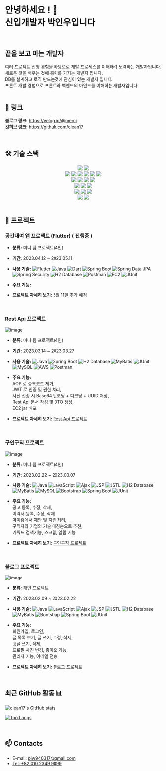 # 안녕하세요 ! 👋 <br> 신입개발자 박인우입니다 
<br>

## 끝을 보고 마는 개발자

여러 프로젝트 진행 경험을 바탕으로 개발 프로세스를 이해하려 노력하는 개발자입니다.<br>
새로운 것을 배우는 것에 흥미를 가지는 개발자 입니다.<br>
DB를 설계하고 로직 만드는것에 관심이 있는 개발자 입니다.<br>
프론트 개발 경험으로 프론트와 백엔드의 마인드를 이해하는 개발자입니다.<br>
<br>

<a name="link"></a>
## **🔗 링크**

**블로그 링크:** <a href="https://velog.io/@merci">https://velog.io/@merci</a>
<br />
**깃허브 링크:** <a href="https://github.com/clean17">https://github.com/clean17</a>

<br />

## **🛠 기술 스택**

<div align=center> 
  <img src="https://img.shields.io/badge/java-007396?style=for-the-badge&logo=java&logoColor=white"> 
   <img src="https://img.shields.io/badge/Dart-0175C2?style=for-the-badge&logo=dart&logoColor=white"> 
   <br>
  
  <img src="https://img.shields.io/badge/html5-E34F26?style=for-the-badge&logo=html5&logoColor=white"> 
  <img src="https://img.shields.io/badge/css-1572B6?style=for-the-badge&logo=css3&logoColor=white"> 
  <img src="https://img.shields.io/badge/javascript-F7DF1E?style=for-the-badge&logo=javascript&logoColor=black"> 
  <img src="https://img.shields.io/badge/jquery-0769AD?style=for-the-badge&logo=jquery&logoColor=white">
   <img src="https://img.shields.io/badge/JSP-007396?style=for-the-badge&logo=jsp&logoColor=white"> 
   <img src="https://img.shields.io/badge/Ajax-0769AD?style=for-the-badge&logo=ajax&logoColor=white">
  <br>
  
  <img src="https://img.shields.io/badge/mysql-4479A1?style=for-the-badge&logo=mysql&logoColor=white"> 
  <img src="https://img.shields.io/badge/mariaDB-003545?style=for-the-badge&logo=mariaDB&logoColor=white"> 
   <img src="https://img.shields.io/badge/MyBatis-FFFFFF?style=for-the-badge&logo=mybatis&logoColor=black"> 
  <img src="https://img.shields.io/badge/firebase-FFCA28?style=for-the-badge&logo=firebase&logoColor=white">
  <br>
    
  <img src="https://img.shields.io/badge/Spring_Boot-6DB33F?style=for-the-badge&logo=spring&logoColor=white"> 
  <img src="https://img.shields.io/badge/flutter-02569B?style=for-the-badge&logo=flutter&logoColor=white">
  <img src="https://img.shields.io/badge/bootstrap-7952B3?style=for-the-badge&logo=bootstrap&logoColor=white">
  <br>

  <img src="https://img.shields.io/badge/linux-FCC624?style=for-the-badge&logo=linux&logoColor=black"> 
  <img src="https://img.shields.io/badge/AWS-232F3E?style=for-the-badge&logo=amazon-aws&logoColor=white"> 
  <img src="https://img.shields.io/badge/apache tomcat-F8DC75?style=for-the-badge&logo=apachetomcat&logoColor=white">
  <br>

   <img src="https://img.shields.io/badge/JUnit5-25A162?style=for-the-badge&logo=junit5&logoColor=white">
  <img src="https://img.shields.io/badge/github-181717?style=for-the-badge&logo=github&logoColor=white">
  <br>
</div>




<br />

## **📝 프로젝트**

###  공간대여 앱 프로젝트 (Flutter) ( 진행중 )<br /> 

- **분류:** 미니 팀 프로젝트(4인)<br />
- **기간:** 2023.04.12 ~ 2023.05.11 <br />
- **사용 기술:** ![Flutter](https://img.shields.io/badge/Flutter-02569B?style=flat-square&logo=flutter&logoColor=white)
![Java](https://img.shields.io/badge/Java-007396?style=flat-square&logo=java&logoColor=white)
![Dart](https://img.shields.io/badge/Dart-0175C2?style=flat-square&logo=dart&logoColor=white)
![Spring Boot](https://img.shields.io/badge/Spring_Boot-6DB33F?style=flat-square&logo=spring-boot&logoColor=white)
![Spring Data JPA](https://img.shields.io/badge/Spring_Data_JPA-6DB33F?style=flat-square&logo=spring&logoColor=white)
![Spring Security](https://img.shields.io/badge/Spring_Security-6DB33F?style=flat-square&logo=spring&logoColor=white)
![H2 Database](https://img.shields.io/badge/H2_Database-E23F48?style=flat-square&logo=h2&logoColor=white)
![Postman](https://img.shields.io/badge/Postman-FF6C37?style=flat-square&logo=postman&logoColor=white)
![EC2](https://img.shields.io/badge/Amazon_EC2-232F3E?style=flat-square&logo=amazon-aws&logoColor=white)
![JUnit](https://img.shields.io/badge/JUnit5-25A162?style=flat-square&logo=junit5&logoColor=white)<br>

- **주요 기능:** 
- **프로젝트 자세히 보기:** 5월 11일 추가 예정 <br />

<br />

###  Rest Api 프로젝트<br /> 
![image](https://user-images.githubusercontent.com/118657689/234799992-f20dea08-d827-4c57-ad99-e36270c6edef.png)

- **분류:** 미니 팀 프로젝트(4인)<br />
- **기간:** 2023.03.14 ~ 2023.03.27 <br />
- **사용 기술:** ![Java](https://img.shields.io/badge/Java-007396?style=flat-square&logo=java&logoColor=white)
![Spring Boot](https://img.shields.io/badge/Spring_Boot-6DB33F?style=flat-square&logo=spring-boot&logoColor=white)
![H2 Database](https://img.shields.io/badge/H2_Database-E23F48?style=flat-square&logo=h2&logoColor=white)
![MyBatis](https://img.shields.io/badge/MyBatis-FFFFFF?style=flat-square&logo=mybatis&logoColor=black)
![JUnit](https://img.shields.io/badge/JUnit5-25A162?style=flat-square&logo=junit5&logoColor=white)
![MySQL](https://img.shields.io/badge/MySQL-4479A1?style=flat-square&logo=mysql&logoColor=white)
![AWS](https://img.shields.io/badge/AWS-232F3E?style=flat-square&logo=amazon-aws&logoColor=white)
![Postman](https://img.shields.io/badge/Postman-FF6C37?style=flat-square&logo=postman&logoColor=white)<br>

- **주요 기능:** <br>
  AOP 로 중복코드 제거, <br>
  JWT 로 인증 및 권한 처리, <br>
  사진 전송 시 Base64 인코딩 + 디코딩 + UUID 저장, <br>
  Rest Api 문서 작성 및 DTO 생성, <br>
  EC2 jar 배포 <br>
- **프로젝트 자세히 보기:** [Rest Api 프로젝트](https://github.com/clean17/mini-project2)<br />

<br />

### 구인구직 프로젝트<br />
![image](https://user-images.githubusercontent.com/118657689/234797375-8e1ca1f4-aac7-4365-9fd1-49b2c115aaea.png)

- **분류:** 미니 팀 프로젝트(4인)<br />
- **기간:** 2023.02.22 ~ 2023.03.07 <br />
- **사용 기술:** ![Java](https://img.shields.io/badge/Java-007396?style=flat-square&logo=java&logoColor=white)
![JavaScript](https://img.shields.io/badge/JavaScript-F7DF1E?style=flat-square&logo=javascript&logoColor=black)
![Ajax](https://img.shields.io/badge/Ajax-0769AD?style=flat-square&logo=ajax&logoColor=white)
![JSP](https://img.shields.io/badge/JSP-007396?style=flat-square&logo=java&logoColor=white)
![JSTL](https://img.shields.io/badge/JSTL-005571?style=flat-square)
![H2 Database](https://img.shields.io/badge/H2_Database-E23F48?style=flat-square&logo=h2&logoColor=white)
![MyBatis](https://img.shields.io/badge/MyBatis-FFFFFF?style=flat-square&logo=mybatis&logoColor=black)
![MySQL](https://img.shields.io/badge/MySQL-4479A1?style=flat-square&logo=mysql&logoColor=white)
![Bootstrap](https://img.shields.io/badge/Bootstrap-7952B3?style=flat-square&logo=bootstrap&logoColor=white)
![Spring Boot](https://img.shields.io/badge/Spring_Boot-6DB33F?style=flat-square&logo=spring-boot&logoColor=white)
![JUnit](https://img.shields.io/badge/JUnit5-25A162?style=flat-square&logo=junit5&logoColor=white)<br>

- **주요 기능:** <br>
 공고 등록, 수정, 삭제,<br>
 이력서 등록, 수정, 삭제, <br>
 마이홈에서 제안 및 지원 처리,<br>
 구직자와 기업의 기술 매칭순으로 추천, <br>
 키워드 검색기능, 스크랩, 알림 기능<br>
- **프로젝트 자세히 보기:** [구인구직 프로젝트](https://github.com/clean17/mini-project)<br />

<br />

### 블로그 프로젝트<br />
![image](https://user-images.githubusercontent.com/118657689/236449219-6d9e23a2-8e55-4d5e-bc44-4e18856fd3de.png)

- **분류:** 개인 프로젝트<br />
- **기간:** 2023.02.09 ~ 2023.02.22 <br />
- **사용 기술:** ![Java](https://img.shields.io/badge/Java-007396?style=flat-square&logo=java&logoColor=white)
![JavaScript](https://img.shields.io/badge/JavaScript-F7DF1E?style=flat-square&logo=javascript&logoColor=black)
![Ajax](https://img.shields.io/badge/Ajax-0769AD?style=flat-square&logo=ajax&logoColor=white)
![JSP](https://img.shields.io/badge/JSP-007396?style=flat-square&logo=java&logoColor=white)
![JSTL](https://img.shields.io/badge/JSTL-005571?style=flat-square)
![H2 Database](https://img.shields.io/badge/H2_Database-E23F48?style=flat-square&logo=h2&logoColor=white)
![MyBatis](https://img.shields.io/badge/MyBatis-FFFFFF?style=flat-square&logo=mybatis&logoColor=black)
![Bootstrap](https://img.shields.io/badge/Bootstrap-7952B3?style=flat-square&logo=bootstrap&logoColor=white)
![Spring Boot](https://img.shields.io/badge/Spring_Boot-6DB33F?style=flat-square&logo=spring-boot&logoColor=white)
![JUnit](https://img.shields.io/badge/JUnit5-25A162?style=flat-square&logo=junit5&logoColor=white)<br>

- **주요 기능:** <br>
회원가입, 로그인, <br>
글 목록 보기, 글 쓰기, 수정, 삭제,<br>
댓글 쓰기, 삭제, <br>
프로필 사진 변경, 좋아요 기능, <br>
관리자 기능, 이메일 전송<br />
- **프로젝트 자세히 보기:** [블로그 프로젝트](https://github.com/clean17/first-blog3)<br />



<!-- ## 🌱 Interests
- **Simultaneous Localization and Mapping (SLAM)**
  - Visual-SLAM, Visual-inertial odometry, Visual-localization, Semantic SLAM
- **Computer Vision**
  - Object pose estimation, Visual tracking, Multiple view geometry
- **Imaging**
  - Photography, Surgical imaging, Multi/Hyperspectral imaging
- **Deep Learning**
  - Keypoint detection, Image retrieval, Segmentation -->

<!-- ## 🔭 Careers
- Algorithm Engineer - Semantic SLAM at **StradVision** (2021 - **PRESENT**)
- Research Engineer at VIRNECT (2019 - 2021)
- Research Intern at the Bohndiek Lab, Cavendish Laboratory, University of Cambridge, UK (2019)
- Received a M.Res degree in Medical Robotics and Image-Guided Intervention at the Hamlyn Centre, Imperial College London, UK (2017-2018)
- Received a B.Eng degree in Manufacturing and Mechanical Engineering at the University of Warwick (2014-2017)

## ⚡ Community Activities
- Admin of a SLAM research community group: [**'We will be SLAM masters'**](https://open.kakao.com/o/g8T5kxLb)
- Personal research blog (Korean): [**cv-learn blog**](https://www.cv-learn.com) -->






<br />

## 최근 GitHub 활동 📊

<!-- ![Your GitHub Stats](https://github-readme-stats.vercel.app/api?username=clean17&show_icons=true&theme=radical)

![Top Languages](https://github-readme-stats.vercel.app/api/top-langs/?username=clean17&layout=compact&theme=radical)
 -->

![clean17's GitHub stats](https://github-readme-stats.vercel.app/api?username=clean17&count_private=true&show_icons=true)

[![Top Langs](https://github-readme-stats.vercel.app/api/top-langs/?username=clean17&exclude_repo=changh95.github.io,changh95.github.io-legacyblog_source,changh95,&layout=compact)](https://github.com/anuraghazra/github-readme-stats)

<br />


## 📫 Contacts
- E-mail: <a href="mailto:piw940317@gmail.com"> piw940317@gmail.com </a>
- [Tel: +82 010 2349 9099](tel:+8201023499099)

